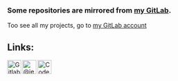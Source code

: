 ### Some repositories are mirrored from [my GitLab](https://gitlab.com/users/imsofi/projects).

Too see all my projects, go to [my GitLab account](https://gitlab.com/users/imsofi/)

## Links:
[<img align="left" alt="Gitlab: imsofi" width="32px" src="https://cdn.jsdelivr.net/npm/simple-icons@3/icons/gitlab.svg" />][gitlab]
[<img align="left" alt="@jex@fosstodon.org" width="32px" src="https://cdn.jsdelivr.net/npm/simple-icons@3/icons/mastodon.svg" />][mastodon]
[<img align="left" alt="CodeWars: imsofi" width="32px" src="https://cdn.jsdelivr.net/npm/simple-icons@3/icons/codewars.svg" />][codewars]

[gitlab]: https://gitlab.com/imsofi
[mastodon]: https://fosstodon.org/@jex
[codewars]: https://www.codewars.com/users/imsofi
